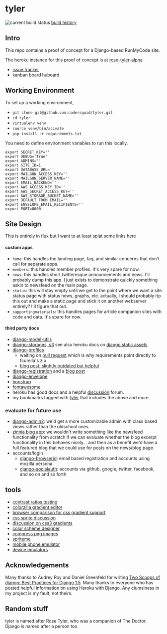 # tyler


![current build status](https://travis-ci.org/runmycode/tyler.png?branch=master)
[build history](https://travis-ci.org/runmycode/tyler)

## Intro

This repo contains a proof of concept for a Django-based RunMyCode site.

The heroku instance for this proof of concept is at
[rose-tyler-alpha](http://rose-tyler-alpha.herokuapp.com/)

* [issue tracker](https://github.com/codersquid/tyler/issues)
* kanban board [huboard](http://huboard.com/runmycode/tyler)


## Working Environment

To set up a working environment,

* `git clone git@github.com:codersquid/tyler.git`
* `cd tyler`
* `virtualenv venv`
* `source venv/bin/acivate`
* `pip install -r requirements.txt`

You need to define environment variables to run this locally.

```
export SECRET_KEY=''
export DEBUG='True'
export ADMINS=''
export SITE_ID=1
export DATABASE_URL=''
export MAILGUN_ACCESS_KEY=''
export MAILGUN_SERVER_NAME=''
export EMAIL_BACKEND=''
export AWS_ACCESS_KEY_ID=''
export AWS_SECRET_ACCESS_KEY=''
export AWS_STORAGE_BUCKET_NAME=''
export DEFAULT_FROM_EMAIL=''
export ENVELOPE_EMAIL_RECIPIENTS=''
export PORT=8000
```


## Site Design

This is entirely in flux but I want to at least splat some links here

#### custom apps

* `home`: this handles the landing page, faq, and similar concerns that don't call for separate apps.
* `members`: this handles member profiles. It's very spare for now.
* `news`: this handles short twitteresque announcements and news. I'll probably dump this app. I just exists to demonstrate quickly something askin to newsfeed on the main page.
* `status`: this will stay empty until we get to the point where we want a site status page with status news, graphs, etc. actually, I should probably rip this out and make a static page and stick it on another webserver entirely? I'll figure that out.
* `supportingmaterials`: this handles pages for article companion sites with code and data. It's spare for now.

#### third party docs

* [django-model-utils](https://django-model-utils.readthedocs.org/en/latest/)
* [django-storages, s3](http://django-storages.readthedocs.org/en/latest/backends/amazon-S3.html) see also heroku docs on [django static assets](https://devcenter.heroku.com/articles/django-assets)
* [django-profiles](https://bitbucket.org/ubernostrum/django-profiles)
   * waiting on [pull request](https://bitbucket.org/ubernostrum/django-profiles/pull-request/6/replaced-profile_list-view-with-a-class/diff) which is why requirements point directly to fcurella's zip
   * [blog post, slightly outdated but helpful](http://birdhouse.org/blog/2009/06/27/django-profiles/)
* [django-registration](https://bitbucket.org/ubernostrum/django-registration) and a [blog post](http://www.michelepasin.org/blog/2011/01/14/setting-up-django-registration/)
* [django-envelope](http://django-envelope.readthedocs.org/en/latest/index.html)
* [boostrap](http://getbootstrap.com/)
* [fontawesome](http://fontawesome.io/)
* heroku has good docs and a helpful [discussion](https://discussion.heroku.com/) forum.
* my bookmarks tagged with [tyler](https://pinboard.in/u:sky/t:tyler/) that includes the above and more

### evaluate for future use

* [django-admin2](https://github.com/pydanny/django-admin2): we'd get a more customizable admin with class based views rather than the oldschool ones.
* [zinnia blog app](http://docs.django-blog-zinnia.com/en/latest/): we wouldn't write something like the newsfeed functionality from scratch if we can evaluate whether the blog excerpt functionality in this behaves nicely... and then as a benefit we'd have a full featured blog that we could use for posts on the news/blog page.
* accounts/login
   * [django-browserid](https://github.com/mozilla/django-browserid): email based registration and accounts using mozilla persona.
   * [django-socialauth](http://django-social-auth.readthedocs.org/en/latest/index.html): accounts via github, google, twitter, facebook, and so on and so forth


## tools

* [contrast ratios testing ](http://leaverou.github.io/contrast-ratio/)
* [colorzilla gradient editor](http://www.colorzilla.com/gradient-editor/)
* [browser comparison for css gradient support](http://caniuse.com/css-gradients)
* [css sprite discussion](http://css-tricks.com/css-sprites/)
* [discussion on css3 gradients](http://css-tricks.com/css3-gradients/)
* [color scheme designer](http://www.colorschemedesigner.com/)
* [compress png images](http://tinypng.org/)
* [spriteme](http://spriteme.org/)
* [mobile phone emulator](http://www.mobilephoneemulator.com/)
* [device emulators](http://mattkersley.com/responsive/)


## Acknowledgements

Many thanks to Audrey Roy and Daniel Greenfeld for writing [Two Scoops of django: Best Practices for Django 1.5](https://django.2scoops.org/). Many thanks to everyone who has posted helpful information on using Heroku with Django. Any clumsiness in my project is my fault, not theirs.

## Random stuff

tyler is named after Rose Tyler, who was a companion of The Doctor. Django is named after a person too.
